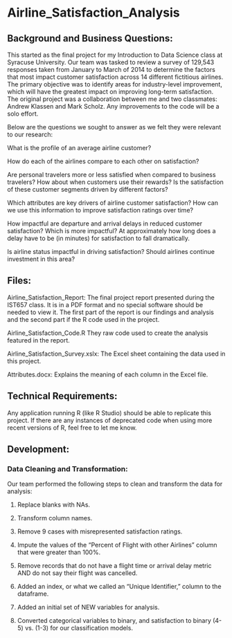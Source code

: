 # Airline_Satisfaction_Analysis

## Background and Business Questions:

This started as the final project for my Introduction to Data Science class at Syracuse University.
Our team was tasked to review a survey of 129,543 responses taken from January to March of 2014 to determine the factors that most impact customer satisfaction across 14 different fictitious airlines. The primary objective was to identify areas for industry-level improvement, which will have the greatest impact on improving long-term satisfaction. The original project was a collaboration between me and two classmates: Andrew Klassen and Mark Scholz. Any improvements to the code will be a solo effort.

Below are the questions we sought to answer as we felt they were relevant to our research:

What is the profile of an average airline customer?

How do each of the airlines compare to each other on satisfaction?

Are personal travelers more or less satisfied when compared to business travelers? How about when customers use their rewards? Is the satisfaction of these customer segments driven by different factors? 

Which attributes are key drivers of airline customer satisfaction? How can we use this information to improve satisfaction ratings over time?

How impactful are departure and arrival delays in reduced customer satisfaction? Which is more impactful? At approximately how long does a delay have to be (in minutes) for satisfaction to fall dramatically.

Is airline status impactful in driving satisfaction? Should airlines continue investment in this area?


## Files:

Airline_Satisfaction_Report: The final project report presented during the IST657 class. It is in a PDF format and no special software should be needed to view it. The first part of the report is our findings and analysis and the second part if the R code used in the project.

Airline_Satisfaction_Code.R They raw code used to create the analysis featured in the report. 

Airline_Satisfaction_Survey.xslx: The Excel sheet containing the data used in this project.

Attributes.docx: Explains the meaning of each column in the Excel file.

## Technical Requirements:

Any application running R (like R Studio) should be able to replicate this project. If there are any instances of deprecated code when using more recent versions of R, feel free to let me know.

## Development:

### Data Cleaning and Transformation:

Our team performed the following steps to clean and transform the data for analysis:

1.	Replace blanks with NAs. 

2.	Transform column names.

3.	Remove 9 cases with misrepresented satisfaction ratings.

4.	Impute the values of the “Percent of Flight with other Airlines” column that were greater than 100%.

5.	Remove records that do not have a flight time or arrival delay metric AND do not say their flight was cancelled.

6.	Added an index, or what we called an “Unique Identifier,” column to the dataframe.

7.	Added an initial set of NEW variables for analysis. 

8.	Converted categorical variables to binary, and satisfaction to binary (4-5) vs. (1-3) for our classification models. 


